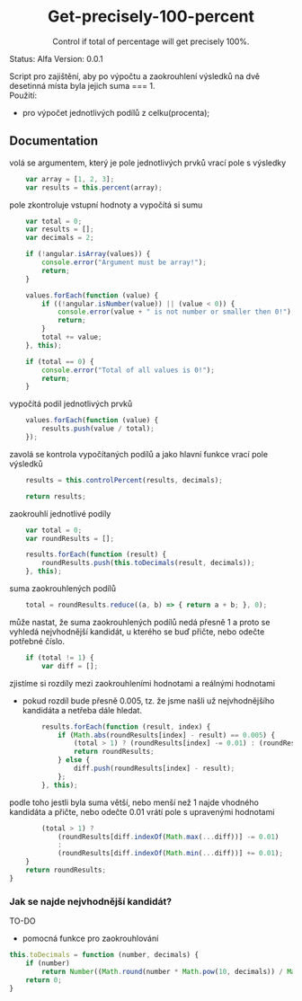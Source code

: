 <p align="center">
  <h1 align="center">Get-precisely-100-percent</h1>
  <p align="center">Control if total of percentage will get precisely 100%.</p>
</p>

Status: Alfa
Version: 0.0.1

Script pro zajištění, aby po výpočtu a zaokrouhlení výsledků na dvě desetinná místa byla jejich suma === 1.<br>
Použití:
- pro výpočet jednotlivých podílů z celku(procenta);

## Documentation

volá se argumentem, který je pole jednotlivých prvků
vrací pole s výsledky
```js
    var array = [1, 2, 3];
    var results = this.percent(array);
```

pole zkontroluje vstupní hodnoty a vypočítá si sumu
```js
    var total = 0;
    var results = [];
    var decimals = 2;

    if (!angular.isArray(values)) {
        console.error("Argument must be array!");
        return;
    }

    values.forEach(function (value) {
        if ((!angular.isNumber(value)) || (value < 0)) {
            console.error(value + " is not number or smaller then 0!");
            return;
        }
        total += value;
    }, this);

    if (total == 0) {
        console.error("Total of all values is 0!");
        return;
    }
```

vypočítá podíl jednotlivých prvků
```js
    values.forEach(function (value) {
        results.push(value / total);
    });
```

zavolá se kontrola vypočítaných podílů a jako hlavní funkce vrací pole výsledků
```js
    results = this.controlPercent(results, decimals);

    return results;
```

zaokrouhlí jednotlivé podíly
```js
    var total = 0;
    var roundResults = [];

    results.forEach(function (result) {
        roundResults.push(this.toDecimals(result, decimals));
    }, this);
```

suma zaokrouhlených podílů
```js
    total = roundResults.reduce((a, b) => { return a + b; }, 0);
```

může nastat, že suma zaokrouhlených podílů nedá přesně 1 a proto se vyhledá nejvhodnější kandidát, u kterého se buď přičte, nebo odečte potřebné číslo.
```js
    if (total != 1) {
        var diff = [];
```
zjistíme si rozdíly mezi zaokrouhleními hodnotami a reálnými hodnotami
- pokud rozdíl bude přesně 0.005, tz. že jsme našli už nejvhodnějšího kandidáta a netřeba dále hledat.  
```js
        results.forEach(function (result, index) {
            if (Math.abs(roundResults[index] - result) == 0.005) {
                (total > 1) ? (roundResults[index] -= 0.01) : (roundResults[index] += 0.01);
                return roundResults;
            } else {
                diff.push(roundResults[index] - result);
            };
        }, this);
```

podle toho jestli byla suma větší, nebo menší než 1 najde vhodného kandidáta a přičte, nebo odečte 0.01
vrátí pole s upravenými hodnotami
```js
        (total > 1) ?
            (roundResults[diff.indexOf(Math.max(...diff))] -= 0.01)
            :
            (roundResults[diff.indexOf(Math.min(...diff))] += 0.01);
    }
    return roundResults;
} 
```

### Jak se najde nejvhodnější kandidát?
TO-DO

- pomocná funkce pro zaokrouhlování
```js
this.toDecimals = function (number, decimals) {
    if (number)
        return Number((Math.round(number * Math.pow(10, decimals)) / Math.pow(10, decimals)).toFixed(decimals));
    return 0;
}
```
